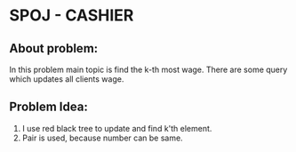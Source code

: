   

# SPOJ - CASHIER

## About problem:  
In this problem main topic is find the k-th most wage. There are some query which updates all clients wage.

  

## Problem Idea:  

 1. I use red black tree to update and find k'th element.
 2. Pair is used, because number can be same. 

<!--stackedit_data:
eyJoaXN0b3J5IjpbMjEzMzQzNTczMl19
-->